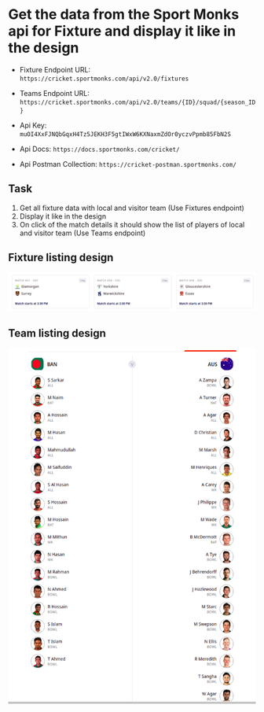 # Get the data from the Sport Monks api for Fixture and display it like in the design

- Fixture Endpoint URL: `https://cricket.sportmonks.com/api/v2.0/fixtures`

- Teams Endpoint URL: `https://cricket.sportmonks.com/api/v2.0/teams/{ID}/squad/{season_ID}`

- Api Key: `muOI4XxFJNQbGqxH4Tz5JEKH3F5gtIWxW6KXNaxmZdOr0yczvPpmb85FbN2S`
- Api Docs: `https://docs.sportmonks.com/cricket/`
- Api Postman Collection: `https://cricket-postman.sportmonks.com/`

## Task

1. Get all fixture data with local and visitor team (Use Fixtures endpoint)
2. Display it like in the design
3. On click of the match details it should show the list of players of local and visitor team (Use Teams endpoint)

## Fixture listing design

![Match Listing](match-listing.png "Match Listing")

## Team listing design

![Team Listing](players.png "Team Listing")
